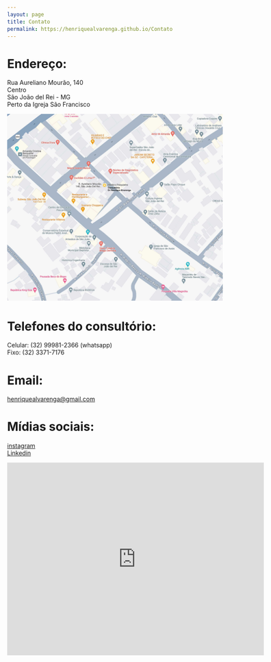 ```yaml
---
layout: page
title: Contato
permalink: https://henriquealvarenga.github.io/Contato
---
```


# Endereço:  
Rua Aureliano Mourão, 140  
Centro   
São João del Rei - MG  
Perto da Igreja São Francisco  

![Mapa](./images/map.jpeg)

# Telefones do consultório:  
Celular: (32) 99981-2366 (whatsapp)  
Fixo:    (32) 3371-7176 

# Email:   
[henriquealvarenga@gmail.com][email-link]

# Mídias sociais:  
[instagram][instagram-link]   
[Linkedin][linkedin-link]  

[instagram-link]: https://www.instagram.com/henriquealvarengadasilva
[linkedin-link]:  https://www.linkedin.com/in/henriquealvarengasilva
[email-link]: henriquealvarenga@gmail.com


<iframe src="https://www.google.com/maps/embed?pb=!1m18!1m12!1m3!1d351.51675751723417!2d-44.26102396929085!3d-21.137862602141738!2m3!1f0!2f0!3f0!3m2!1i1024!2i768!4f13.1!3m3!1m2!1s0xa1c8914dd8a263%3A0x4aa62d14c84dc31f!2sRua%20Aureliano%20Mour%C3%A3o%2C%20140%20-%20Centro%2C%20S%C3%A3o%20Jo%C3%A3o%20del%20Rei%20-%20MG%2C%2036307-334!5e0!3m2!1sen!2sbr!4v1711745260490!5m2!1sen!2sbr" width="600" height="450" style="border:0;" allowfullscreen="" loading="lazy" referrerpolicy="no-referrer-when-downgrade"></iframe>
